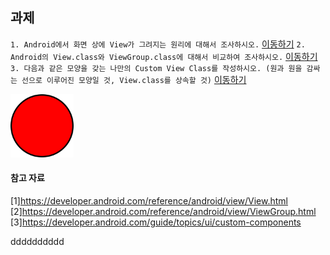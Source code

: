 ## 과제

`1. Android에서 화면 상에 View가 그려지는 원리에 대해서 조사하시오.` [이동하기]()
`2. Android의 View.class와 ViewGroup.class에 대해서 비교하여 조사하시오.` [이동하기]()
`3. 다음과 같은 모양을 갖는 나만의 Custom View Class를 작성하시오. (원과 원을 감싸는 선으로 이루어진 모양일 것, View.class를 상속할 것)` [이동하기]()

 <img src="https://github.com/hyejin830/Android_Weekly_Assignment/blob/master/Week1/images/image.png" width="20%"></img>

#### 참고 자료

[1]https://developer.android.com/reference/android/view/View.html
[2]https://developer.android.com/reference/android/view/ViewGroup.html
[3]https://developer.android.com/guide/topics/ui/custom-components

dddddddddd